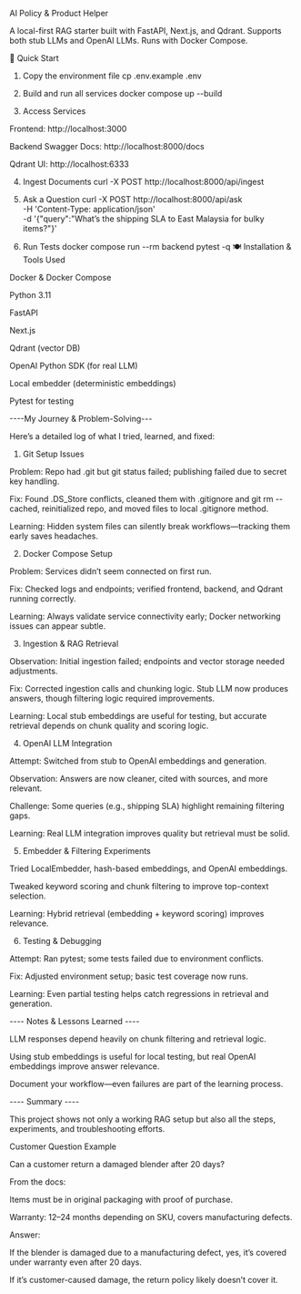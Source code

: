 AI Policy & Product Helper

A local-first RAG starter built with FastAPI, Next.js, and Qdrant.
Supports both stub LLMs and OpenAI LLMs. Runs with Docker Compose.

🚀 Quick Start

1. Copy the environment file
   cp .env.example .env

2. Build and run all services
   docker compose up --build

3. Access Services

Frontend: http://localhost:3000

Backend Swagger Docs: http://localhost:8000/docs

Qdrant UI: http://localhost:6333

4. Ingest Documents
   curl -X POST http://localhost:8000/api/ingest

5. Ask a Question
   curl -X POST http://localhost:8000/api/ask \
   -H 'Content-Type: application/json' \
   -d '{"query":"What’s the shipping SLA to East Malaysia for bulky items?"}'

6. Run Tests
   docker compose run --rm backend pytest -q
   🍽 Installation & Tools Used

Docker & Docker Compose

Python 3.11

FastAPI

Next.js

Qdrant (vector DB)

OpenAI Python SDK (for real LLM)

Local embedder (deterministic embeddings)

Pytest for testing

----My Journey & Problem-Solving---

Here’s a detailed log of what I tried, learned, and fixed:

1. Git Setup Issues

Problem: Repo had .git but git status failed; publishing failed due to secret key handling.

Fix: Found .DS_Store conflicts, cleaned them with .gitignore and git rm --cached, reinitialized repo, and moved files to local .gitignore method.

Learning: Hidden system files can silently break workflows—tracking them early saves headaches.

2. Docker Compose Setup

Problem: Services didn’t seem connected on first run.

Fix: Checked logs and endpoints; verified frontend, backend, and Qdrant running correctly.

Learning: Always validate service connectivity early; Docker networking issues can appear subtle.

3. Ingestion & RAG Retrieval

Observation: Initial ingestion failed; endpoints and vector storage needed adjustments.

Fix: Corrected ingestion calls and chunking logic. Stub LLM now produces answers, though filtering logic required improvements.

Learning: Local stub embeddings are useful for testing, but accurate retrieval depends on chunk quality and scoring logic.

4. OpenAI LLM Integration

Attempt: Switched from stub to OpenAI embeddings and generation.

Observation: Answers are now cleaner, cited with sources, and more relevant.

Challenge: Some queries (e.g., shipping SLA) highlight remaining filtering gaps.

Learning: Real LLM integration improves quality but retrieval must be solid.

5. Embedder & Filtering Experiments

Tried LocalEmbedder, hash-based embeddings, and OpenAI embeddings.

Tweaked keyword scoring and chunk filtering to improve top-context selection.

Learning: Hybrid retrieval (embedding + keyword scoring) improves relevance.

6. Testing & Debugging

Attempt: Ran pytest; some tests failed due to environment conflicts.

Fix: Adjusted environment setup; basic test coverage now runs.

Learning: Even partial testing helps catch regressions in retrieval and generation.

---- Notes & Lessons Learned ----

LLM responses depend heavily on chunk filtering and retrieval logic.

Using stub embeddings is useful for local testing, but real OpenAI embeddings improve answer relevance.

Document your workflow—even failures are part of the learning process.

---- Summary ----

This project shows not only a working RAG setup but also all the steps, experiments, and troubleshooting efforts.

Customer Question Example

Can a customer return a damaged blender after 20 days?

From the docs:

Items must be in original packaging with proof of purchase.

Warranty: 12–24 months depending on SKU, covers manufacturing defects.

Answer:

If the blender is damaged due to a manufacturing defect, yes, it’s covered under warranty even after 20 days.

If it’s customer-caused damage, the return policy likely doesn’t cover it.
